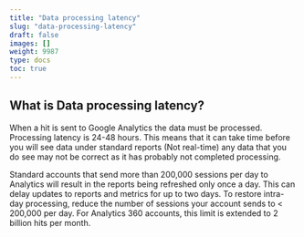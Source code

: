 ```yaml
---
title: "Data processing latency"
slug: "data-processing-latency"
draft: false
images: []
weight: 9987
type: docs
toc: true
---
```


## What is Data processing latency?
When a hit is sent to Google Analytics the data must be processed.  Processing latency is 24-48 hours. This means that it can take time before you will see data under standard reports (Not real-time) any data that you do see may not be correct as it has probably not completed processing.   

Standard accounts that send more than 200,000 sessions per day to Analytics will result in the reports being refreshed only once a day. This can delay updates to reports and metrics for up to two days. To restore intra-day processing, reduce the number of sessions your account sends to < 200,000 per day. For Analytics 360 accounts, this limit is extended to 2 billion hits per month.

